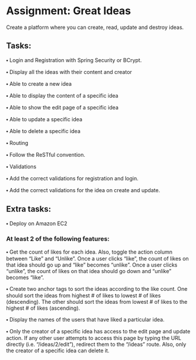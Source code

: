 <h1>Assignment: Great Ideas</h1>
Create a platform where you can create, read, update and destroy ideas.

<h2>Tasks:</h2>
<p>⬩ Login and Registration with Spring Security or BCrypt.</p>
<p>⬩ Display all the ideas with their content and creator</p>
<p>⬩ Able to create a new idea</p>
<p>⬩ Able to display the content of a specific idea</p>
<p>⬩ Able to show the edit page of a specific idea</p>
<p>⬩ Able to update a specific idea</p>
<p>⬩ Able to delete a specific idea</p>
<p>⬩ Routing</p>
<p>⬩ Follow the ReSTful convention.</p>
<p>⬩ Validations</p>
<p>⬩ Add the correct validations for registration and login.</p>
<p>⬩ Add the correct validations for the idea on create and update.</p>

<h2>Extra tasks:</h2>
<p>⬩ Deploy on Amazon EC2</p>

<h3>At least 2 of the following features:</h3>
<p>⬩ Get the count of likes for each idea. Also, toggle the action column between “Like” and “Unlike”. Once a user clicks “like”, the count of likes on that idea should go up and “like” becomes “unlike”. Once a user clicks “unlike”, the count of likes on that idea should go down and “unlike” becomes “like”.</p>
<p>⬩ Create two anchor tags to sort the ideas according to the like count. One should sort the ideas from highest # of likes to lowest # of likes (descending). The other should sort the ideas from lowest # of likes to the highest # of likes (ascending).</p>
<p>⬩ Display the names of the users that have liked a particular idea.</p>
<p>⬩ Only the creator of a specific idea has access to the edit page and update action. If any other user attempts to access this page by typing the URL directly (i.e. “/ideas/2/edit”), redirect them to the “/ideas” route. Also, only the creator of a specific idea can delete it.
</p>

